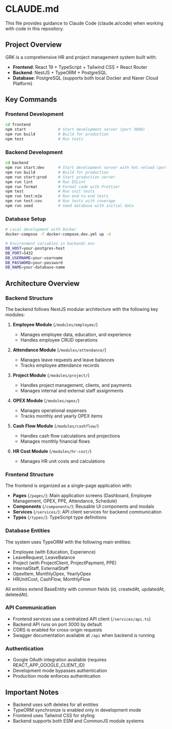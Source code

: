 # CLAUDE.md

This file provides guidance to Claude Code (claude.ai/code) when working with code in this repository.

## Project Overview

GRK is a comprehensive HR and project management system built with:
- **Frontend**: React 19 + TypeScript + Tailwind CSS + React Router
- **Backend**: NestJS + TypeORM + PostgreSQL
- **Database**: PostgreSQL (supports both local Docker and Naver Cloud Platform)

## Key Commands

### Frontend Development
```bash
cd frontend
npm start              # Start development server (port 3000)
npm run build          # Build for production
npm test               # Run tests
```

### Backend Development
```bash
cd backend
npm run start:dev      # Start development server with hot reload (port 3000)
npm run build          # Build for production
npm run start:prod     # Start production server
npm run lint           # Run ESLint
npm run format         # Format code with Prettier
npm test               # Run unit tests
npm run test:e2e       # Run end-to-end tests
npm run test:cov       # Run tests with coverage
npm run seed           # Seed database with initial data
```

### Database Setup
```bash
# Local development with Docker
docker-compose -f docker-compose.dev.yml up -d

# Environment variables in backend/.env
DB_HOST=your-postgres-host
DB_PORT=5432
DB_USERNAME=your-username
DB_PASSWORD=your-password
DB_NAME=your-database-name
```

## Architecture Overview

### Backend Structure
The backend follows NestJS modular architecture with the following key modules:

1. **Employee Module** (`/modules/employee/`)
   - Manages employee data, education, and experience
   - Handles employee CRUD operations

2. **Attendance Module** (`/modules/attendance/`)
   - Manages leave requests and leave balances
   - Tracks employee attendance records

3. **Project Module** (`/modules/project/`)
   - Handles project management, clients, and payments
   - Manages internal and external staff assignments

4. **OPEX Module** (`/modules/opex/`)
   - Manages operational expenses
   - Tracks monthly and yearly OPEX items

5. **Cash Flow Module** (`/modules/cashflow/`)
   - Handles cash flow calculations and projections
   - Manages monthly financial flows

6. **HR Cost Module** (`/modules/hr-cost/`)
   - Manages HR unit costs and calculations

### Frontend Structure
The frontend is organized as a single-page application with:

- **Pages** (`/pages/`): Main application screens (Dashboard, Employee Management, OPEX, PPE, Attendance, Schedule)
- **Components** (`/components/`): Reusable UI components and modals
- **Services** (`/services/`): API client services for backend communication
- **Types** (`/types/`): TypeScript type definitions

### Database Entities
The system uses TypeORM with the following main entities:
- Employee (with Education, Experience)
- LeaveRequest, LeaveBalance
- Project (with ProjectClient, ProjectPayment, PPE)
- InternalStaff, ExternalStaff
- OpexItem, MonthlyOpex, YearlyOpex
- HRUnitCost, CashFlow, MonthlyFlow

All entities extend BaseEntity with common fields (id, createdAt, updatedAt, deletedAt).

### API Communication
- Frontend services use a centralized API client (`/services/api.ts`)
- Backend API runs on port 3000 by default
- CORS is enabled for cross-origin requests
- Swagger documentation available at `/api` when backend is running

### Authentication
- Google OAuth integration available (requires REACT_APP_GOOGLE_CLIENT_ID)
- Development mode bypasses authentication
- Production mode enforces authentication

## Important Notes
- Backend uses soft deletes for all entities
- TypeORM synchronize is enabled only in development mode
- Frontend uses Tailwind CSS for styling
- Backend supports both ESM and CommonJS module systems